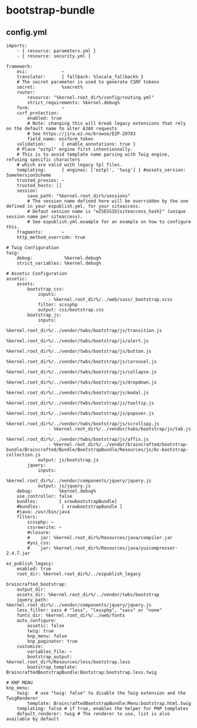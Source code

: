 # bootstrap-bundle
## config.yml
    imports:
        - { resource: parameters.yml }
        - { resource: security.yml }
    
    framework:
        esi:             ~
        translator:      { fallback: %locale_fallback% }
        # The secret parameter is used to generate CSRF tokens
        secret:          %secret%
        router:
            resource: "%kernel.root_dir%/config/routing.yml"
            strict_requirements: %kernel.debug%
        form:            ~
        csrf_protection:
            enabled: true
            # Note: changing this will break legacy extensions that rely on the default name to alter AJAX requests
            # See https://jira.ez.no/browse/EZP-20783
            field_name: ezxform_token
        validation:      { enable_annotations: true }
        # Place "eztpl" engine first intentionnally.
        # This is to avoid template name parsing with Twig engine, refusing specific characters
        # which are valid with legacy tpl files.
        templating:      { engines: ['eztpl', 'twig'] } #assets_version: SomeVersionScheme
        trusted_proxies: ~
        trusted_hosts: []
        session:
            save_path: "%kernel.root_dir%/sessions"
            # The session name defined here will be overridden by the one defined in your ezpublish.yml, for your siteaccess.
            # Defaut session name is "eZSESSID{siteaccess_hash}" (unique session name per siteaccess).
            # See ezpublish.yml.example for an example on how to configure this.
        fragments:       ~
        http_method_override: true
    
    # Twig Configuration
    twig:
        debug:            %kernel.debug%
        strict_variables: %kernel.debug%
    
    # Assetic Configuration
    assetic:
        assets:
            bootstrap_css:
                inputs:
                    - %kernel.root_dir%/../web/sass/_bootstrap.scss
                filter: scssphp
                output: css/bootstrap.css
            bootstrap_js:
                inputs:
                    - %kernel.root_dir%/../vendor/twbs/bootstrap/js/transition.js
                    - %kernel.root_dir%/../vendor/twbs/bootstrap/js/alert.js
                    - %kernel.root_dir%/../vendor/twbs/bootstrap/js/button.js
                    - %kernel.root_dir%/../vendor/twbs/bootstrap/js/carousel.js
                    - %kernel.root_dir%/../vendor/twbs/bootstrap/js/collapse.js
                    - %kernel.root_dir%/../vendor/twbs/bootstrap/js/dropdown.js
                    - %kernel.root_dir%/../vendor/twbs/bootstrap/js/modal.js
                    - %kernel.root_dir%/../vendor/twbs/bootstrap/js/tooltip.js
                    - %kernel.root_dir%/../vendor/twbs/bootstrap/js/popover.js
                    - %kernel.root_dir%/../vendor/twbs/bootstrap/js/scrollspy.js
                    - %kernel.root_dir%/../vendor/twbs/bootstrap/js/tab.js
                    - %kernel.root_dir%/../vendor/twbs/bootstrap/js/affix.js
                    - %kernel.root_dir%/../vendor/braincrafted/bootstrap-bundle/Braincrafted/Bundle/BootstrapBundle/Resources/js/bc-bootstrap-collection.js
                output: js/bootstrap.js
            jquery:
                inputs:
                    - %kernel.root_dir%/../vendor/components/jquery/jquery.js
                output: js/jquery.js
        debug:          %kernel.debug%
        use_controller: false
        bundles:        [ xrowbootstrapBundle]
        #bundles:        [ xrowbootstrapBundle ]
        #java: /usr/bin/java
        filters:
            scssphp: ~
            cssrewrite: ~
            #closure:
            #    jar: %kernel.root_dir%/Resources/java/compiler.jar
            #yui_css:
            #    jar: %kernel.root_dir%/Resources/java/yuicompressor-2.4.7.jar
    
    ez_publish_legacy:
        enabled: true
        root_dir: %kernel.root_dir%/../ezpublish_legacy
    
    braincrafted_bootstrap:
        output_dir:
        assets_dir: %kernel.root_dir%/../vendor/twbs/bootstrap
        jquery_path: %kernel.root_dir%/../vendor/components/jquery/jquery.js
        less_filter: sass # "less", "lessphp", "sass" or "none"
        fonts_dir: %kernel.root_dir%/../web/fonts
        auto_configure:
            assetic: false
            twig: true
            knp_menu: false
            knp_paginator: true
        customize:
            variables_file: ~
            bootstrap_output: %kernel.root_dir%/Resources/less/bootstrap.less
            bootstrap_template: BraincraftedBootstrapBundle:Bootstrap:bootstrap.less.twig
    
    # KNP MENU
    knp_menu:
        twig:  # use "twig: false" to disable the Twig extension and the TwigRenderer
            template: BraincraftedBootstrapBundle:Menu:bootstrap.html.twig
        templating: false # if true, enables the helper for PHP templates
        default_renderer: twig # The renderer to use, list is also available by default
